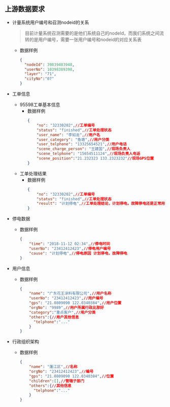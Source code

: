 ## 上游数据要求
+ 计量系统用户编号和召测nodeid的关系
  > 目前计量系统召测需要的是他们系统自己的nodeId，而我们系统之间流转的是用户编号，需要一张用户编号和nodeid的对应关系表

  - 数据样例
    ```json
    {
      "nodeId": 39839483948,
      "userNo": 10398389398,
      "layer": "71",
      "cityNo":"07"
    }
    ```

+ 工单信息
  - 95598工单基本信息
    - 数据样例
      ```json
      {
          "no": "32330202",//工单编号
          "status": "finished",//工单处理状态
          "user_name": "李如龙",//用户名
          "user_category": "鱼塘",//用户分类
          "user_telphone": "13325654521",//用户电话
          "scene_charge_person": "王建国",//现场负责人
          "scene_telphone": "15654511124",//现场负责人电话
          "scene_position":"21.232323 133.2323232"//现场GPS位置
      }
      ```
  - 工单处理结果
    - 数据样例
      ```json
      {
          "no": "32330202",//工单编号
          "status": "finished",//工单处理状态
          "result": "计划停电",//工单处理结论，计划停电，故障停电还是正常用电
      }
      ```

+ 停电数据
  - 数据样例
    ```json
    {
        "time": "2018-11-12 02:34",//停电时间
        "userNo": "23412412423",//停电用户编号
        "cause": "计划停电",//停电原因 计划停电，故障停电
    }
    ```

+ 用户信息
  - 数据样例
    ```json
    {
        "name": "广东花王涂料有限公司",//用户名称
        "userNo": "23412412423",//用户编号
        "gps": "21.0809090 122.0340384",//用户位置
        "orgNo": "9989",//用户所属行政比那好
        "category":"重点客户",//用户分类
        "others":{//用户其他信息
          "telphone":"..."
        }
    }
    ```

+ 行政组织架构
  - 数据样例
    ```json
    {
        "name": "蓬江区",//名称
        "orgNo": "23412412423",//编号
        "gps": "21.0809090 122.0340384",//位置
        "children":[],//管辖子部门
        "others":{//其他信息
          "telphone":"..."
        }
    }
    ```
